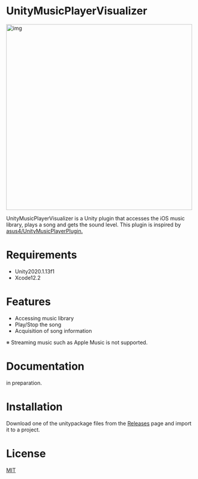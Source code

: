 # UnityMusicPlayerVisualizer

<img src="https://user-images.githubusercontent.com/19504762/104093526-6075b700-52ce-11eb-9678-10ac4874d426.gif" height="500" alt="img" >

UnityMusicPlayerVisualizer is a Unity plugin that accesses the iOS music library, plays a song and gets the sound level.
This plugin is inspired by [asus4/UnityMusicPlayerPlugin.](https://github.com/asus4/UnityMusicPlayerPlugin)

# Requirements
- Unity2020.1.13f1
- Xcode12.2

# Features
- Accessing music library
- Play/Stop the song
- Acquisition of song information

※ Streaming music such as Apple Music is not supported.

# Documentation
in preparation.

# Installation
Download one of the unitypackage files from the [Releases](https://github.com/kkkkoyo/UnityMusicPlayerVisualizer/releases) page and import it to a project.

# License
[MIT](https://github.com/kkkkoyo/UnityMusicPlayerVisualizer/blob/main/LICENSE)
